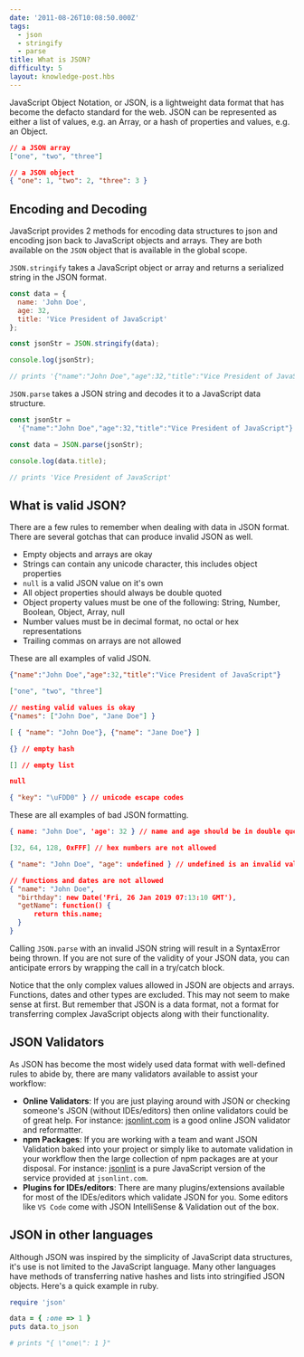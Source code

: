 ```yaml
---
date: '2011-08-26T10:08:50.000Z'
tags:
  - json
  - stringify
  - parse
title: What is JSON?
difficulty: 5
layout: knowledge-post.hbs
---
```


JavaScript Object Notation, or JSON, is a lightweight data format that
has become the defacto standard for the web. JSON can be represented
as either a list of values, e.g. an Array, or a hash of properties and
values, e.g. an Object.

```json
// a JSON array
["one", "two", "three"]

// a JSON object
{ "one": 1, "two": 2, "three": 3 }
```

## Encoding and Decoding

JavaScript provides 2 methods for encoding data structures to json and
encoding json back to JavaScript objects and arrays. They are both
available on the `JSON` object that is available in the global scope.

`JSON.stringify` takes a JavaScript object or array and returns a
serialized string in the JSON format.

```js
const data = {
  name: 'John Doe',
  age: 32,
  title: 'Vice President of JavaScript'
};

const jsonStr = JSON.stringify(data);

console.log(jsonStr);

// prints '{"name":"John Doe","age":32,"title":"Vice President of JavaScript"}'
```

`JSON.parse` takes a JSON string and decodes it to a JavaScript data
structure.

```js
const jsonStr =
  '{"name":"John Doe","age":32,"title":"Vice President of JavaScript"}';

const data = JSON.parse(jsonStr);

console.log(data.title);

// prints 'Vice President of JavaScript'
```

## What is valid JSON?

There are a few rules to remember when dealing with data in JSON
format. There are several gotchas that can produce invalid JSON as well.

* Empty objects and arrays are okay
* Strings can contain any unicode character, this includes object properties
* `null` is a valid JSON value on it's own
* All object properties should always be double quoted
* Object property values must be one of the following: String, Number, Boolean, Object, Array, null
* Number values must be in decimal format, no octal or hex representations
* Trailing commas on arrays are not allowed

These are all examples of valid JSON.

```json
{"name":"John Doe","age":32,"title":"Vice President of JavaScript"}

["one", "two", "three"]

// nesting valid values is okay
{"names": ["John Doe", "Jane Doe"] }

[ { "name": "John Doe"}, {"name": "Jane Doe"} ]

{} // empty hash

[] // empty list

null

{ "key": "\uFDD0" } // unicode escape codes
```

These are all examples of bad JSON formatting.

```json
{ name: "John Doe", 'age': 32 } // name and age should be in double quotes

[32, 64, 128, 0xFFF] // hex numbers are not allowed

{ "name": "John Doe", "age": undefined } // undefined is an invalid value

// functions and dates are not allowed
{ "name": "John Doe",
  "birthday": new Date('Fri, 26 Jan 2019 07:13:10 GMT'),
  "getName": function() {
      return this.name;
  }
}
```

Calling `JSON.parse` with an invalid JSON string will result in a
SyntaxError being thrown. If you are not sure of the validity of your
JSON data, you can anticipate errors by wrapping the call in a
try/catch block.

Notice that the only complex values allowed in JSON are objects and
arrays. Functions, dates and other types are excluded. This may not
seem to make sense at first. But remember that JSON is a data format,
not a format for transferring complex JavaScript objects along with
their functionality.

## JSON Validators

As JSON has become the most widely used data format with well-defined rules to abide by, there are many validators available to assist your workflow:

* **Online Validators**: If you are just playing around with JSON or checking someone's JSON (without IDEs/editors) then online validators could be of great help. For instance: [jsonlint.com](https://jsonlint.com) is a good online JSON validator and reformatter.
* **npm Packages**: If you are working with a team and want JSON Validation baked into your project or simply like to automate validation in your workflow then the large collection of npm packages are at your disposal. For instance: [jsonlint](https://www.npmjs.com/package/jsonlint) is a pure JavaScript version of the service provided at `jsonlint.com`.
* **Plugins for IDEs/editors**: There are many plugins/extensions available for most of the IDEs/editors which validate JSON for you. Some editors like `VS Code` come with JSON IntelliSense & Validation out of the box.

## JSON in other languages

Although JSON was inspired by the simplicity of JavaScript data
structures, it's use is not limited to the JavaScript language. Many
other languages have methods of transferring native hashes and lists
into stringified JSON objects. Here's a quick example in ruby.

```ruby
require 'json'

data = { :one => 1 }
puts data.to_json

# prints "{ \"one\": 1 }"
```
